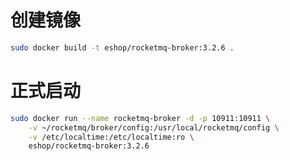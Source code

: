 创建镜像
======
```bash
sudo docker build -t eshop/rocketmq-broker:3.2.6 .
``` 

正式启动
======
```bash
sudo docker run --name rocketmq-broker -d -p 10911:10911 \
    -v ~/rocketmq/broker/config:/usr/local/rocketmq/config \
    -v /etc/localtime:/etc/localtime:ro \
    eshop/rocketmq-broker:3.2.6
``` 